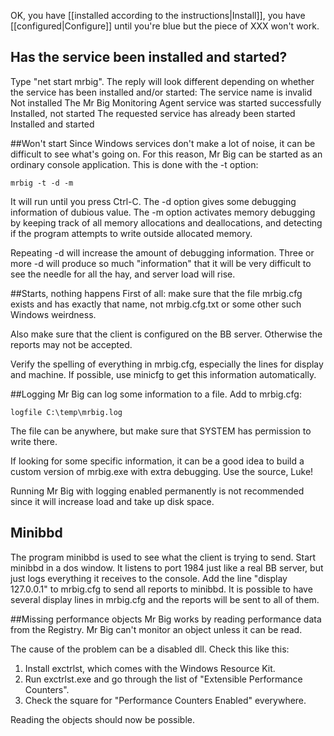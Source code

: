 OK, you have [[installed according to the instructions|Install]], you have [[configured|Configure]] until you're blue but the piece of XXX won't work.

## Has the service been installed and started?
Type "net start mrbig". The reply will look different depending on whether the service has been installed and/or started:
The service name is invalid 	Not installed
The Mr Big Monitoring Agent service was started successfully 	Installed, not started
The requested service has already been started 	Installed and started

##Won't start
Since Windows services don't make a lot of noise, it can be difficult to see what's going on. For this reason, Mr Big can be started as an ordinary console application. This is done with the -t option:

    mrbig -t -d -m

It will run until you press Ctrl-C. The -d option gives some debugging information of dubious value. The -m option activates memory debugging by keeping track of all memory allocations and deallocations, and detecting if the program attempts to write outside allocated memory.

Repeating -d will increase the amount of debugging information. Three or more -d will produce so much "information" that it will be very difficult to see the needle for all the hay, and server load will rise.

##Starts, nothing happens
First of all: make sure that the file mrbig.cfg exists and has exactly that name, not mrbig.cfg.txt or some other such Windows weirdness.

Also make sure that the client is configured on the BB server. Otherwise the reports may not be accepted.

Verify the spelling of everything in mrbig.cfg, especially the lines for display and machine. If possible, use minicfg to get this information automatically.

##Logging
Mr Big can log some information to a file. Add to mrbig.cfg:

    logfile C:\temp\mrbig.log

The file can be anywhere, but make sure that SYSTEM has permission to write there.

If looking for some specific information, it can be a good idea to build a custom version of mrbig.exe with extra debugging. Use the source, Luke!

Running Mr Big with logging enabled permanently is not recommended since it will increase load and take up disk space.

## Minibbd
The program minibbd is used to see what the client is trying to send. Start minibbd in a dos window. It listens to port 1984 just like a real BB server, but just logs everything it receives to the console. Add the line "display 127.0.0.1" to mrbig.cfg to send all reports to minibbd. It is possible to have several display lines in mrbig.cfg and the reports will be sent to all of them.

##Missing performance objects
Mr Big works by reading performance data from the Registry. Mr Big can't monitor an object unless it can be read.

The cause of the problem can be a disabled dll. Check this like this:

1. Install exctrlst, which comes with the Windows Resource Kit.
1. Run exctrlst.exe and go through the list of "Extensible Performance Counters". 
1. Check the square for "Performance Counters Enabled" everywhere. 

Reading the objects should now be possible.
